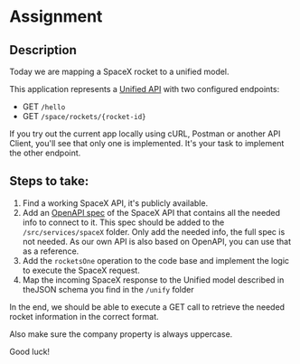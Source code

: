 # Assignment

## Description

Today we are mapping a SpaceX rocket to a unified model.

This application represents a [Unified API](https://blog.apideck.com/what-is-a-unified-api) with two configured endpoints:

- GET `/hello`
- GET `/space/rockets/{rocket-id}`

If you try out the current app locally using cURL, Postman or another API Client, you'll see that only one is implemented. It's your task to implement the other endpoint.

## Steps to take:

1. Find a working SpaceX API, it's publicly available.
2. Add an [OpenAPI spec](https://swagger.io/specification/) of the SpaceX API that contains all the needed info to connect to it. This spec should be added to the `/src/services/spaceX` folder. Only add the needed info, the full spec is not needed. As our own API is also based on OpenAPI, you can use that as a reference.
3. Add the `rocketsOne` operation to the code base and implement the logic to execute the SpaceX request.
4. Map the incoming SpaceX response to the Unified model described in theJSON schema you find in the `/unify` folder

In the end, we should be able to execute a GET call to retrieve the needed rocket information in the correct format.

Also make sure the company property is always uppercase.

Good luck!
